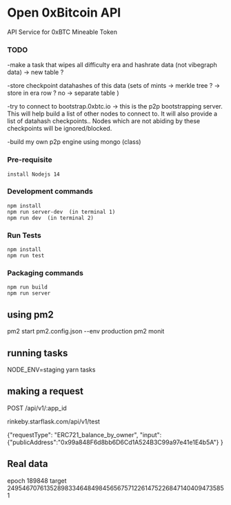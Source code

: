 # Open 0xBitcoin API
 
  API Service for 0xBTC Mineable Token
 

 


### TODO 

 -make a task that wipes all difficulty era and hashrate data (not vibegraph data) -> new table ? 

 
 -store checkpoint datahashes of this data (sets of mints -> merkle tree ?   -> store in era row ?  no ->  separate table ) 

 -try to connect to bootstrap.0xbtc.io -> this is the p2p bootstrapping server.  This will help build a list of other nodes to connect to.  It will also provide a list of datahash checkpoints..  Nodes which are not abiding by these checkpoints will be ignored/blocked.  

 -build my own p2p engine using mongo (class)
 


### Pre-requisite
```
install Nodejs 14

```


### Development commands
```
npm install
npm run server-dev  (in terminal 1)
npm run dev  (in terminal 2)
```


### Run Tests
```
npm install
npm run test  
```



### Packaging commands
```
npm run build
npm run server
```


## using pm2

 pm2 start pm2.config.json --env production 
pm2 monit 



## running tasks 

NODE_ENV=staging yarn tasks



## making a request 

POST 
/api/v1/:app_id

rinkeby.starflask.com/api/v1/test

{"requestType": "ERC721_balance_by_owner", "input":{"publicAddress":"0x99a848F6d8bb6D6Cd1A524B3C99a97e41e1E4b5A"}  }
 



 ## Real data 
 epoch 189848
 target 2495467076135289833464849845656757122614752268471404094735851
